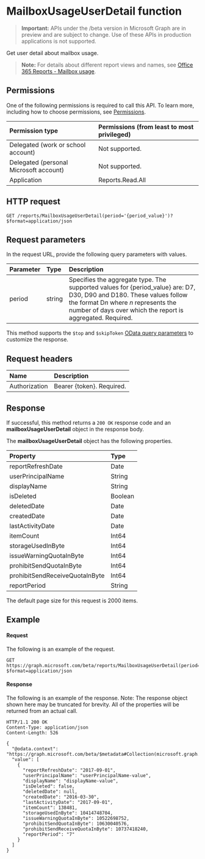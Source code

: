 # MailboxUsageUserDetail function

> **Important:** APIs under the /beta version in Microsoft Graph are in preview and are subject to change. Use of these APIs in production applications is not supported.

Get user detail about mailbox usage.

> **Note:** For details about different report views and names, see [Office 365 Reports - Mailbox usage](https://support.office.com/client/Mailbox-usage-beffbe01-ce2d-4614-9ae5-7898868e2729).

## Permissions

One of the following permissions is required to call this API. To learn more, including how to choose permissions, see [Permissions](../../../concepts/permissions_reference.md).

| Permission type                        | Permissions (from least to most privileged) |
| :------------------------------------- | :--------------------------------------- |
| Delegated (work or school account)     | Not supported.                           |
| Delegated (personal Microsoft account) | Not supported.                           |
| Application                            | Reports.Read.All                         |

## HTTP request

<!-- { "blockType": "ignored" } -->

```http
GET /reports/MailboxUsageUserDetail(period='{period_value}')?$format=application/json
```

## Request parameters

In the request URL, provide the following query parameters with values.

| Parameter | Type   | Description                              |
| :-------- | :----- | :--------------------------------------- |
| period    | string | Specifies the aggregate type. The supported values for {period_value} are: D7, D30, D90 and D180. These values follow the format D*n* where *n* represents the number of days over which the report is aggregated. Required. |

This method supports the `$top` and `$skipToken` [OData query parameters](../../../concepts/query_parameters.md) to customize the response.

## Request headers

| Name          | Description               |
| :------------ | :------------------------ |
| Authorization | Bearer {token}. Required. |

## Response

If successful, this method returns a `200 OK` response code and an **mailboxUsageUserDetail** object in the response body.

The **mailboxUsageUserDetail** object has the following properties.

| Property                       | Type    |
| :----------------------------- | :------ |
| reportRefreshDate              | Date    |
| userPrincipalName              | String  |
| displayName                    | String  |
| isDeleted                      | Boolean |
| deletedDate                    | Date    |
| createdDate                    | Date    |
| lastActivityDate               | Date    |
| itemCount                      | Int64   |
| storageUsedInByte              | Int64   |
| issueWarningQuotaInByte        | Int64   |
| prohibitSendQuotaInByte        | Int64   |
| prohibitSendReceiveQuotaInByte | Int64   |
| reportPeriod                   | String  |

The default page size for this request is 2000 items.

## Example

#### Request

The following is an example of the request.

```http
GET https://graph.microsoft.com/beta/reports/MailboxUsageUserDetail(period='D7')?$format=application/json
```

#### Response

The following is an example of the response.
Note: The response object shown here may be truncated for brevity. All of the properties will be returned from an actual call.

```http
HTTP/1.1 200 OK
Content-Type: application/json
Content-Length: 526

{
  "@odata.context": "https://graph.microsoft.com/beta/$metadata#Collection(microsoft.graph.mailboxUsageUserDetail)", 
  "value": [
    {
      "reportRefreshDate": "2017-09-01", 
      "userPrincipalName": "userPrincipalName-value", 
      "displayName": "displayName-value", 
      "isDeleted": false, 
      "deletedDate": null, 
      "createdDate": "2016-03-30", 
      "lastActivityDate": "2017-09-01", 
      "itemCount": 138481, 
      "storageUsedInByte": 10414748704, 
      "issueWarningQuotaInByte": 10522698752, 
      "prohibitSendQuotaInByte": 10630040576, 
      "prohibitSendReceiveQuotaInByte": 10737418240, 
      "reportPeriod": "7"
    }
  ]
}
```
